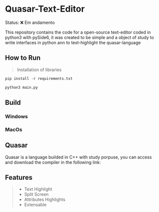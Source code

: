 # Quasar-Text-Editor

Status: ❌ Em andamento

This repository contains the code for a open-source text-editor coded in python3 with pySide6, it was created to be simple and a object of study to write interfaces in python ann to text-highlight the quasar-language

## How to Run
> Installation of libraries
```python
pip install -r requirements.txt
```
```python
python3 main.py
```

## Build

### Windows

### MacOs

## Quasar
Quasar is a language builded in C++ with study porpuse, you can access and download the compiler in the following link:

## Features
> - Text Highlight
> - Split Screen
> - Attributes Highlights
> - Extensable 
